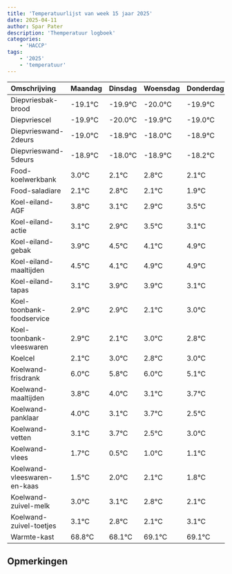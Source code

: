 ```yaml
---
title: 'Temperatuurlijst van week 15 jaar 2025'
date: 2025-04-11
author: Spar Pater
description: 'Themperatuur logboek'
categories:
    - 'HACCP'
tags:
    - '2025'
    - 'temperatuur'
---
```

|Omschrijving|Maandag|Dinsdag|Woensdag|Donderdag|Vrijdag|Zaterdag|Zondag|
|:---|:---|:---|:---|:---|:---|:---|:---|
|Diepvriesbak-brood|-19.1°C|-19.9°C|-20.0°C|-19.9°C|-19.0°C| | |
|Diepvriescel|-19.9°C|-20.0°C|-19.9°C|-19.0°C|-19.9°C| | |
|Diepvrieswand-2deurs|-19.0°C|-18.9°C|-18.0°C|-18.9°C|-18.2°C| | |
|Diepvrieswand-5deurs|-18.9°C|-18.0°C|-18.9°C|-18.2°C|-18.9°C| | |
|Food-koelwerkbank|3.0°C|2.1°C|2.8°C|2.1°C|1.9°C| | |
|Food-saladiare|2.1°C|2.8°C|2.1°C|1.9°C|2.5°C| | |
|Koel-eiland-AGF|3.8°C|3.1°C|2.9°C|3.5°C|3.1°C| | |
|Koel-eiland-actie|3.1°C|2.9°C|3.5°C|3.1°C|3.9°C| | |
|Koel-eiland-gebak|3.9°C|4.5°C|4.1°C|4.9°C|4.9°C| | |
|Koel-eiland-maaltijden|4.5°C|4.1°C|4.9°C|4.9°C|4.1°C| | |
|Koel-eiland-tapas|3.1°C|3.9°C|3.9°C|3.1°C|4.0°C| | |
|Koel-toonbank-foodservice|2.9°C|2.9°C|2.1°C|3.0°C|2.8°C| | |
|Koel-toonbank-vleeswaren|2.9°C|2.1°C|3.0°C|2.8°C|3.0°C| | |
|Koelcel|2.1°C|3.0°C|2.8°C|3.0°C|2.1°C| | |
|Koelwand-frisdrank|6.0°C|5.8°C|6.0°C|5.1°C|5.7°C| | |
|Koelwand-maaltijden|3.8°C|4.0°C|3.1°C|3.7°C|2.5°C| | |
|Koelwand-panklaar|4.0°C|3.1°C|3.7°C|2.5°C|3.0°C| | |
|Koelwand-vetten|3.1°C|3.7°C|2.5°C|3.0°C|3.1°C| | |
|Koelwand-vlees|1.7°C|0.5°C|1.0°C|1.1°C|0.8°C| | |
|Koelwand-vleeswaren-en-kaas|1.5°C|2.0°C|2.1°C|1.8°C|1.1°C| | |
|Koelwand-zuivel-melk|3.0°C|3.1°C|2.8°C|2.1°C|3.1°C| | |
|Koelwand-zuivel-toetjes|3.1°C|2.8°C|2.1°C|3.1°C|3.1°C| | |
|Warmte-kast|68.8°C|68.1°C|69.1°C|69.1°C|69.4°C| | |

## Opmerkingen


